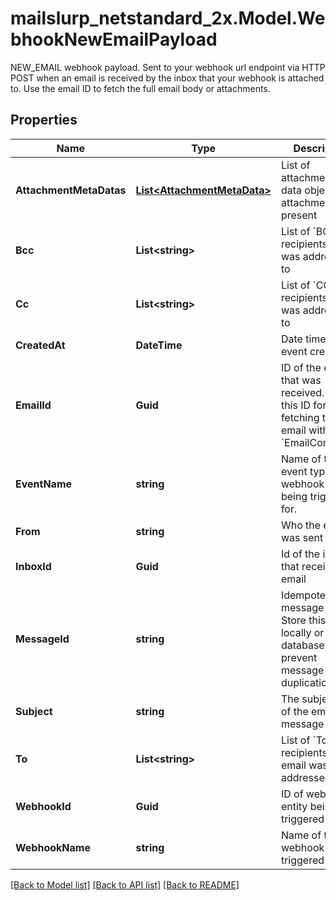 # mailslurp_netstandard_2x.Model.WebhookNewEmailPayload
NEW_EMAIL webhook payload. Sent to your webhook url endpoint via HTTP POST when an email is received by the inbox that your webhook is attached to. Use the email ID to fetch the full email body or attachments.

## Properties

Name | Type | Description | Notes
------------ | ------------- | ------------- | -------------
**AttachmentMetaDatas** | [**List&lt;AttachmentMetaData&gt;**](AttachmentMetaData) | List of attachment meta data objects if attachments present | [optional] 
**Bcc** | **List&lt;string&gt;** | List of &#x60;BCC&#x60; recipients email was addressed to | [optional] 
**Cc** | **List&lt;string&gt;** | List of &#x60;CC&#x60; recipients email was addressed to | [optional] 
**CreatedAt** | **DateTime** | Date time of event creation | [optional] 
**EmailId** | **Guid** | ID of the email that was received. Use this ID for fetching the email with the &#x60;EmailController&#x60;. | [optional] 
**EventName** | **string** | Name of the event type webhook is being triggered for. | [optional] 
**From** | **string** | Who the email was sent from | [optional] 
**InboxId** | **Guid** | Id of the inbox that received an email | [optional] 
**MessageId** | **string** | Idempotent message ID. Store this ID locally or in a database to prevent message duplication. | [optional] 
**Subject** | **string** | The subject line of the email message | [optional] 
**To** | **List&lt;string&gt;** | List of &#x60;To&#x60; recipients that email was addressed to | [optional] 
**WebhookId** | **Guid** | ID of webhook entity being triggered | [optional] 
**WebhookName** | **string** | Name of the webhook being triggered | [optional] 

[[Back to Model list]](../README#documentation-for-models) [[Back to API list]](../README#documentation-for-api-endpoints) [[Back to README]](../README)

